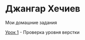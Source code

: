 

# Джангар Хечиев
Мои домашние задания

[Урок 1](https://dzhangarnnn.github.io/Задание_1/ "Домашнее задание 1") - Проверка уровня верстки
